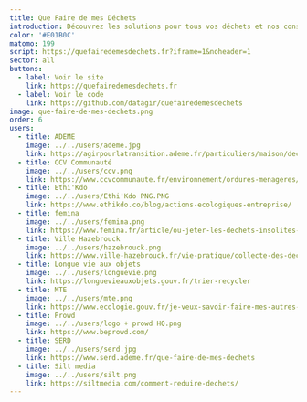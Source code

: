 ```yaml
---
title: Que Faire de mes Déchets
introduction: Découvrez les solutions pour tous vos déchets et nos conseils pour en produire moins.
color: '#E01B0C'
matomo: 199
script: https://quefairedemesdechets.fr?iframe=1&noheader=1
sector: all
buttons:
  - label: Voir le site
    link: https://quefairedemesdechets.fr
  - label: Voir le code
    link: https://github.com/datagir/quefairedemesdechets
image: que-faire-de-mes-dechets.png
order: 6
users:
  - title: ADEME
    image: ../../users/ademe.jpg
    link: https://agirpourlatransition.ademe.fr/particuliers/maison/dechets/que-faire-de-mes-dechets
  - title: CCV Communauté
    image: ../../users/ccv.png
    link: https://www.ccvcommunaute.fr/environnement/ordures-menageres/
  - title: Ethi'Kdo 
    image: ../../users/Ethi'Kdo PNG.PNG
    link: https://www.ethikdo.co/blog/actions-ecologiques-entreprise/
  - title: femina
    image: ../../users/femina.png
    link: https://www.femina.fr/article/ou-jeter-les-dechets-insolites-ce-site-repond-a-toutes-les-interrogations-meme-les-plus-etranges
  - title: Ville Hazebrouck
    image: ../../users/hazebrouck.png
    link: https://www.ville-hazebrouck.fr/vie-pratique/collecte-des-dechets-et-encombrants/
  - title: Longue vie aux objets
    image: ../../users/longuevie.png
    link: https://longuevieauxobjets.gouv.fr/trier-recycler
  - title: MTE
    image: ../../users/mte.png
    link: https://www.ecologie.gouv.fr/je-veux-savoir-faire-mes-autres-dechets
  - title: Prowd
    image: ../../users/logo + prowd HQ.png
    link: https://www.beprowd.com/
  - title: SERD
    image: ../../users/serd.jpg
    link: https://www.serd.ademe.fr/que-faire-de-mes-dechets
  - title: Silt media
    image: ../../users/silt.png
    link: https://siltmedia.com/comment-reduire-dechets/
---
```

